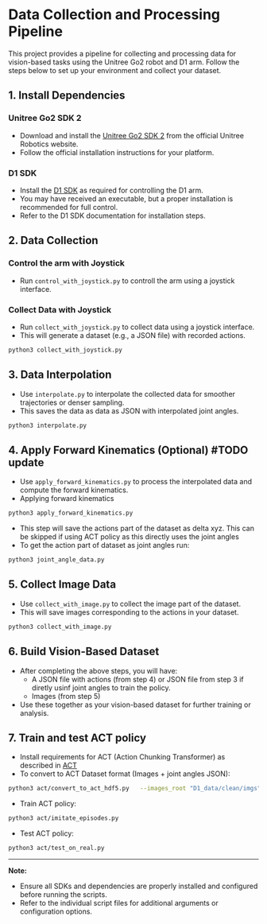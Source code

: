# Data Collection and Processing Pipeline

This project provides a pipeline for collecting and processing data for vision-based tasks using the Unitree Go2 robot and D1 arm. Follow the steps below to set up your environment and collect your dataset.

## 1. Install Dependencies

### Unitree Go2 SDK 2
- Download and install the [Unitree Go2 SDK 2](https://support.unitree.com/home/en/developer/Obtain%20SDK) from the official Unitree Robotics website.
- Follow the official installation instructions for your platform.

### D1 SDK
- Install the [D1 SDK](https://support.unitree.com/home/en/developer/D1Arm_services) as required for controlling the D1 arm.
- You may have received an executable, but a proper installation is recommended for full control.
- Refer to the D1 SDK documentation for installation steps.

## 2. Data Collection
### Control the arm with Joystick
- Run `control_with_joystick.py` to controll the arm using a joystick interface.
### Collect Data with Joystick
- Run `collect_with_joystick.py` to collect data using a joystick interface.
- This will generate a dataset (e.g., a JSON file) with recorded actions.

```bash
python3 collect_with_joystick.py
```

## 3. Data Interpolation
- Use `interpolate.py` to interpolate the collected data for smoother trajectories or denser sampling.
- This saves the data as data as JSON with interpolated joint angles.

```bash
python3 interpolate.py
```

## 4. Apply Forward Kinematics (Optional) #TODO update
- Use `apply_forward_kinematics.py` to process the interpolated data and compute the forward kinematics.
- Applying forward kinematics

```bash
python3 apply_forward_kinematics.py
```
- This step will save the actions part of the dataset as delta xyz. This can be skipped if using ACT policy as this directly uses the joint angles
- To get the action part of dataset as joint angles run:
```bash
python3 joint_angle_data.py
```

## 5. Collect Image Data
- Use `collect_with_image.py` to collect the image part of the dataset.
- This will save images corresponding to the actions in your dataset.

```bash
python3 collect_with_image.py
```

## 6. Build Vision-Based Dataset
- After completing the above steps, you will have:
  - A JSON file with actions (from step 4) or JSON file from step 3 if diretly usinf joint angles to train the policy.
  - Images (from step 5)
- Use these together as your vision-based dataset for further training or analysis.

## 7. Train and test ACT policy
- Install requirements for ACT (Action Chunking Transformer) as described in [ACT](https://github.com/tonyzhaozh/act)
- To convert to ACT Dataset format (Images + joint angles JSON):
```bash
python3 act/convert_to_act_hdf5.py   --images_root "D1_data/clean/imgs"   --actions_json "D1_data/clean/actions.json"   --out_dir "D1_data/act/data"   --camera_name top   --pad_action_to 14  
```
- Train ACT policy:
```bash
python3 act/imitate_episodes.py
```
- Test ACT policy:
```bash
python3 act/test_on_real.py
```
---

**Note:**
- Ensure all SDKs and dependencies are properly installed and configured before running the scripts.
- Refer to the individual script files for additional arguments or configuration options.
